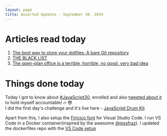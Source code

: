 ```yaml
---
layout: page
title: Assorted Updates - September 30, 2019
---
```


# Articles read today

1. [The best way to store your dotfiles: A bare Git repository](https://www.atlassian.com/git/tutorials/dotfiles)
2. [THE BLACK LIST](https://blcklst.com/about/)
3. [The open-plan office is a terrible, horrible, no good, very bad idea](https://m.signalvnoise.com/the-open-plan-office-is-a-terrible-horrible-no-good-very-bad-idea/)

# Things done today
Today I got to know about [#JavaScript30](https://javascript30.com/), enrolled and also [tweeted about it](https://twitter.com/mbtamuli/status/1178567102984118272) to hold myself accountable! :fire: :sunglasses:  
I did the first day's challenge and it's live here - [JavaScript Drum Kit](https://mriyam.dev/JavaScript30/CompletedChallenges/01-js-drum-kit/)


Apart from this, I also setup the [Firicico font](https://github.com/kosimst/Firicico) for Visual Studio Code. I run VS Code in a Docker container(inspired by the awesome [@jessfraz](https://twitter.com/jessfraz/)). I updated the dockerfiles repo with the [VS Code setup](https://github.com/mbtamuli/dockerfiles/blob/master/vscode/Dockerfile#L62-L68)
